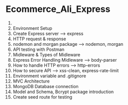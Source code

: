 # Ecommerce_Ali_Express

1. 
2. Environment Setup
3. Create Express server --> express
4. HTTP request & response
5. nodemon and morgan package --> nodemon, morgan
6. API testing with Postman
7. Midleware & Types of Midleware
8. Express Error Handling Midleware --> body-parser
9. How to handle HTTP errors --> http-errors
10. How to secure API --> xss-clean, express-rate-limit
11. Environment variable and .gitignore
12. MVC Architecture
13. MongoDB Database connection
14. Model and Schema, Bcrypt package introduction
15. Create seed route for testing
